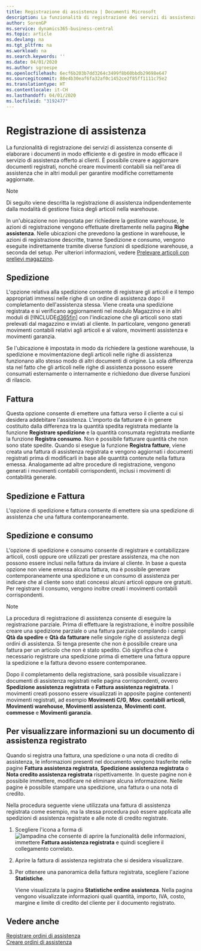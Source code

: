```yaml
---
title: Registrazione di assistenza | Documenti Microsoft
description: La funzionalità di registrazione dei servizi di assistenza consente di elaborare i documenti in modo efficiente e di gestire in modo efficace il servizio di assistenza offerto ai clienti. È possibile creare e aggiornare documenti registrati, nonché creare movimenti contabili sia nell'area di assistenza che in altri moduli per garantire modifiche correttamente aggiornate.
author: SorenGP
ms.service: dynamics365-business-central
ms.topic: article
ms.devlang: na
ms.tgt_pltfrm: na
ms.workload: na
ms.search.keywords: ''
ms.date: 04/01/2020
ms.author: sgroespe
ms.openlocfilehash: 6ecf6b203b7dd3264c3499f8b60bbdb29698e647
ms.sourcegitcommit: 88e4b30eaf6fa32af0c1452ce2f85ff1111c75e2
ms.translationtype: HT
ms.contentlocale: it-CH
ms.lasthandoff: 04/01/2020
ms.locfileid: "3192477"
---
```

# <a name="service-posting"></a>Registrazione di assistenza
La funzionalità di registrazione dei servizi di assistenza consente di elaborare i documenti in modo efficiente e di gestire in modo efficace il servizio di assistenza offerto ai clienti. È possibile creare e aggiornare documenti registrati, nonché creare movimenti contabili sia nell'area di assistenza che in altri moduli per garantire modifiche correttamente aggiornate.  

> [!NOTE]  
>  Di seguito viene descritta la registrazione di assistenza indipendentemente dalla modalità di gestione fisica degli articoli nella warehouse.  
>   
>  In un'ubicazione non impostata per richiedere la gestione warehouse, le azioni di registrazione vengono effettuate direttamente nella pagina **Righe assistenza**. Nelle ubicazioni che prevedono la gestione in warehouse, le azioni di registrazione descritte, tranne Spedizione e consumo, vengono eseguite indirettamente tramite diverse funzioni di spedizione warehouse, a seconda del setup. Per ulteriori informazioni, vedere [Prelevare articoli con prelievi magazzino](warehouse-how-to-pick-items-with-inventory-picks.md).  

## <a name="ship"></a>Spedizione  
L'opzione relativa alla spedizione consente di registrare gli articoli e il tempo appropriati immessi nelle righe di un ordine di assistenza dopo il completamento dell'assistenza stessa. Viene creata una spedizione registrata e si verificano aggiornamenti nel modulo Magazzino e in altri moduli di [!INCLUDE[d365fin](includes/d365fin_md.md)] con l'indicazione che gli articoli sono stati prelevati dal magazzino e inviati al cliente. In particolare, vengono generati movimenti contabili relativi agli articoli e al valore, movimenti assistenza e movimenti garanzia.  

Se l'ubicazione è impostata in modo da richiedere la gestione warehouse, la spedizione e movimentazione degli articoli nelle righe di assistenza funzionano allo stesso modo di altri documenti di origine. La sola differenza sta nel fatto che gli articoli nelle righe di assistenza possono essere consumati esternamente o internamente e richiedono due diverse funzioni di rilascio.

## <a name="invoice"></a>Fattura  
Questa opzione consente di emettere una fattura verso il cliente a cui si desidera addebitare l'assistenza. L'importo da fatturare è in genere costituito dalla differenza tra la quantità spedita registrata mediante la funzione **Registrare spedizione** e la quantità consumata registrata mediante la funzione **Registra consumo**. Non è possibile fatturare quantità che non sono state spedite. Quando si esegue la funzione **Registra fatture**, viene creata una fattura di assistenza registrata e vengono aggiornati i documenti registrati prima di modificarli in base alle quantità contenute nella fattura emessa. Analogamente ad altre procedure di registrazione, vengono generati i movimenti contabili corrispondenti, inclusi i movimenti di contabilità generale.  

## <a name="ship-and-invoice"></a>Spedizione e Fattura  
L'opzione di spedizione e fattura consente di emettere sia una spedizione di assistenza che una fattura contemporaneamente.  

## <a name="ship-and-consume"></a>Spedizione e consumo  
L'opzione di spedizione e consumo consente di registrare e contabilizzare articoli, costi oppure ore utilizzati per prestare assistenza, ma che non possono essere inclusi nella fattura da inviare al cliente. In base a questa opzione non viene emessa alcuna fattura, ma è possibile generare contemporaneamente una spedizione e un consumo di assistenza per indicare che al cliente sono stati concessi alcuni articoli oppure ore gratuiti. Per registrare il consumo, vengono inoltre creati i movimenti contabili corrispondenti.  

> [!NOTE]  
>  La procedura di registrazione di assistenza consente di eseguire la registrazione parziale. Prima di effettuare la registrazione, è inoltre possibile creare una spedizione parziale o una fattura parziale compilando i campi **Qtà da spedire** e **Qtà da fatturare** nelle singole righe di assistenza degli ordini di assistenza. Si tenga presente che non è possibile creare una fattura per un articolo che non è stato spedito. Ciò significa che è necessario registrare una spedizione prima di emettere una fattura oppure la spedizione e la fattura devono essere contemporanee.  

Dopo il completamento della registrazione, sarà possibile visualizzare i documenti di assistenza registrati nelle pagina corrispondenti, ovvero **Spedizione assistenza registrata** e **Fattura assistenza registrata**. I movimenti creati possono essere visualizzati in apposite pagine contenenti movimenti registrati, ad esempio **Movimenti C/G**, **Mov. contabili articoli**, **Movimenti warehouse**, **Movimenti assistenza**, **Movimenti cont. commesse** e **Movimenti garanzia**.  

## <a name="to-view-information-about-a-posted-service-document"></a>Per visualizzare informazioni su un documento di assistenza registrato  
Quando si registra una fattura, una spedizione o una nota di credito di assistenza, le informazioni presenti nel documento vengono trasferite nelle pagine **Fattura assistenza registrata**, **Spedizione assistenza registrata** o **Nota credito assistenza registrata** rispettivamente. In queste pagine non è possibile immettere, modificare né eliminare alcuna informazione. Nelle pagine è possibile stampare una spedizione, una fattura o una nota di credito.  

Nella procedura seguente viene utilizzata una fattura di assistenza registrata come esempio, ma la stessa procedura può essere applicata alle spedizioni di assistenza registrate e alle note di credito registrate.  

1. Scegliere l'icona a forma di ![lampadina che consente di aprire la funzionalità delle informazioni](media/ui-search/search_small.png "Informazioni sull'operazione che si desidera eseguire"), immettere **Fattura assistenza registrata** e quindi scegliere il collegamento correlato.  
2. Aprire la fattura di assistenza registrata che si desidera visualizzare.  
3. Per ottenere una panoramica della fattura registrata, scegliere l'azione **Statistiche**.  

    Viene visualizzata la pagina **Statistiche ordine assistenza**. Nella pagina vengono visualizzate informazioni quali quantità, importo, IVA, costo, margine e limite di credito del cliente per il documento registrato.

## <a name="see-also"></a>Vedere anche  
[Registrare ordini di assistenza](service-how-to-post-service-orders.md)   
[Creare ordini di assistenza](service-how-to-create-service-orders.md)
